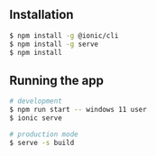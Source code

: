 ## Installation

```bash
$ npm install -g @ionic/cli
$ npm install -g serve
$ npm install
```

## Running the app

```bash
# development
$ npm run start -- windows 11 user
$ ionic serve

# production mode
$ serve -s build
```
